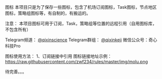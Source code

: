 图标
本项目只是为了保存一些图标，包含了机场订阅图标，Task图标，节点地区图标，策略组图标等，有自制的，有搬运的。

注意： 本项目图标可用于订阅，Task，策略组等位置的远程引用（自用图标库，不包含所有）

Telegram频道： [@qixinscience](https://t.me/qixinscience)
Telegram群组： [@qixinkeji](https://t.me/qixinkeji)
微信公众号：奇心科技Pro

图标使用方法：
1、订阅链接中引用
图标链接地址示例：https://raw.githubusercontent.com/zwf234/rules/master/img/molu.png

待完善。。。
